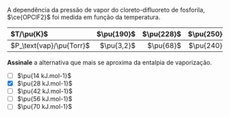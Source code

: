 A dependência da pressão de vapor do cloreto-difluoreto de fosforila, $\ce{OPClF2}$ foi medida em função da temperatura.

| $T/\pu{K}$               | $\pu{190}$ | $\pu{228}$ | $\pu{250}$ | $\pu{273}$ |
| :----------------------- | ---------: | ---------: | ---------: | ---------: |
| $P_\text{vap}/\pu{Torr}$ | $\pu{3,2}$ |  $\pu{68}$ | $\pu{240}$ | $\pu{672}$ |

**Assinale** a alternativa que mais se aproxima da entalpia de vaporização.

- [ ] $\pu{14 kJ.mol-1}$
- [x] $\pu{28 kJ.mol-1}$
- [ ] $\pu{42 kJ.mol-1}$
- [ ] $\pu{56 kJ.mol-1}$
- [ ] $\pu{70 kJ.mol-1}$